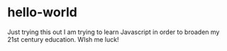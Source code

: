 # hello-world
Just trying this out
I am trying to learn Javascript in order to broaden my 21st century education. WIsh me luck!
